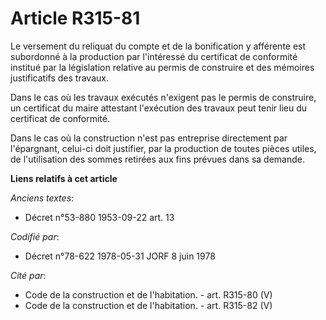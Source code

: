 # Article R315-81

Le versement du reliquat du compte et de la bonification y afférente est subordonné à la production par l'intéressé du
certificat de conformité institué par la législation relative au permis de construire et des mémoires justificatifs des
travaux.

Dans le cas où les travaux exécutés n'exigent pas le permis de construire, un certificat du maire attestant l'exécution des
travaux peut tenir lieu du certificat de conformité.

Dans le cas où la construction n'est pas entreprise directement par l'épargnant, celui-ci doit justifier, par la production
de toutes pièces utiles, de l'utilisation des sommes retirées aux fins prévues dans sa demande.

**Liens relatifs à cet article**

_Anciens textes_:

  - Décret n°53-880 1953-09-22 art. 13

_Codifié par_:

  - Décret n°78-622 1978-05-31 JORF 8 juin 1978

_Cité par_:

  - Code de la construction et de l'habitation. - art. R315-80 (V)
  - Code de la construction et de l'habitation. - art. R315-82 (V)
